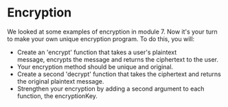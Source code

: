# Encryption

We looked at some examples of encryption in module 7. Now it's your turn to make your own unique encryption program. To do this, you will:

-  Create an 'encrypt' function that takes a user's plaintext message, encrypts the message and returns the ciphertext to the user.
-  Your encryption method should be unique and original.
-  Create a second 'decrypt' function that takes the ciphertext and returns the original plaintext message.
-  Strengthen your encryption by adding a second argument to each function, the encryptionKey. 
